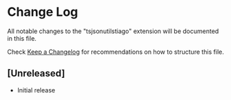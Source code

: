 # Change Log

All notable changes to the "tsjsonutilstiago" extension will be documented in this file.

Check [Keep a Changelog](http://keepachangelog.com/) for recommendations on how to structure this file.

## [Unreleased]

- Initial release